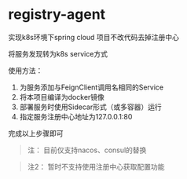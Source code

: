 # registry-agent

实现k8s环境下spring cloud 项目不改代码去掉注册中心

将服务发现转为k8s service方式

使用方法：

1. 为服务添加与FeignClient调用名相同的Service
2. 将本项目编译为docker镜像
3. 部署服务时使用Sidecar形式（或多容器）运行
4. 指定服务注册中心地址为127.0.0.1:80

完成以上步骤即可

> 注： 目前仅支持nacos、consul的替换

> 注2： 暂时不支持使用注册中心获取配置功能
